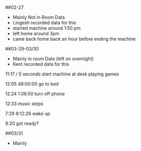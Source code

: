 ##02-27 
- Mainly Not in Room Data
- Lingesh recorded data for this 
- started machine around 1:50 pm 
- left home around 3pm
- came back home back an hour before ending the machine

##03-29-03/30
- Mainly in room Data (left on overnight)
- Kent recorded data for this

11:17  / 0 seconds start machine 
at desk playing games

12:05 48:00:00
go to bed

12:24 1:06:50
turn off phone

12:33 
music stops

7:29 8:12:26
wake up

9:20 
got ready?

##03/31
- Mainly
